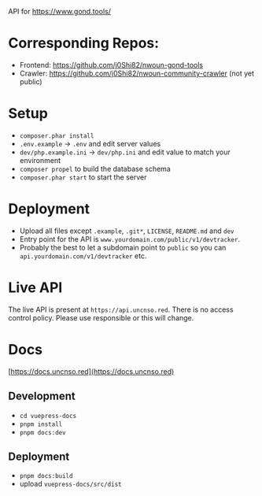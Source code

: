 API for https://www.gond.tools/

# Corresponding Repos:

-   Frontend: https://github.com/j0Shi82/nwoun-gond-tools
-   Crawler: https://github.com/j0Shi82/nwoun-community-crawler (not yet public)

# Setup

-   `composer.phar install`
-   `.env.example` -> `.env` and edit server values
-   `dev/php.example.ini` -> `dev/php.ini` and edit value to match your environment
-   `composer propel` to build the database schema
-   `composer.phar start` to start the server

# Deployment

-   Upload all files except `.example`, `.git*`, `LICENSE`, `README.md` and `dev`
-   Entry point for the API is `www.yourdomain.com/public/v1/devtracker`.
-   Probably the best to let a subdomain point to `public` so you can `api.yourdomain.com/v1/devtracker` etc.

# Live API

The live API is present at `https://api.uncnso.red`. There is no access control policy. Please use responsible or this will change.

# Docs

[https://docs.uncnso.red](https://docs.uncnso.red)

## Development

-   `cd vuepress-docs`
-   `pnpm install`
-   `pnpm docs:dev`

## Deployment

-   `pnpm docs:build`
-   upload `vuepress-docs/src/dist`
